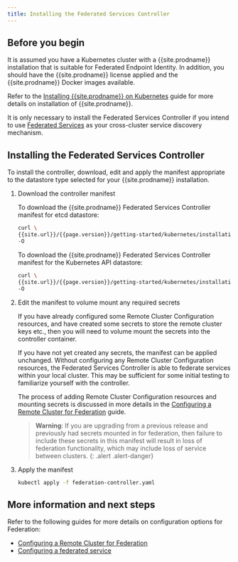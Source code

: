 ```yaml
---
title: Installing the Federated Services Controller
---
```


## Before you begin

It is assumed you have a Kubernetes cluster with a {{site.prodname}} installation that is suitable for Federated Endpoint
Identity. In addition, you should have the {{site.prodname}} license applied and the {{site.prodname}} Docker images 
available.
 
Refer to the [Installing {{site.prodname}} on Kubernetes](./index) guide for more details on installation of {{site.prodname}}.

It is only necessary to install the Federated Services Controller if you intend to use [Federated Services](/{{page.version}}/usage/federation/services-controller)
as your cross-cluster service discovery mechanism.

## Installing the Federated Services Controller

To install the controller, download, edit and apply the manifest appropriate to the datastore type selected for your
{{site.prodname}} installation.

1. Download the controller manifest

   To download the {{site.prodname}} Federated Services Controller manifest for etcd datastore:
   
   ```bash
   curl \
   {{site.url}}/{{page.version}}/getting-started/kubernetes/installation/federation-controller.yaml \
   -O
   ```

   To download the {{site.prodname}} Federated Services Controller manifest for the Kubernetes API datastore:
   
   ```bash
   curl \
   {{site.url}}/{{page.version}}/getting-started/kubernetes/installation/hosted/kubernetes-datastore/federation-controller.yaml \
   -O
   ```

1. Edit the manifest to volume mount any required secrets

   If you have already configured some Remote Cluster Configuration resources, and have created some secrets to store the
   remote cluster keys etc., then you will need to volume mount the secrets into the controller container.

   If you have not yet created any secrets, the  manifest can be applied unchanged. Without configuring any Remote Cluster 
   Configuration resources, the Federated Services Controller is able to federate services within your local cluster.
   This may be sufficient for some initial testing to familiarize yourself with the controller.

   The process of adding Remote Cluster Configuration resources and mounting secrets is discussed in more details in the 
   [Configuring a Remote Cluster for Federation](/{{page.version}}/usage/federation/configure-rcc) guide.

   > **Warning**: If you are upgrading from a previous release and previously had secrets mounted in for 
   > federation, then failure to include these secrets in this manifest will result in loss of federation
   > functionality, which may include loss of service between clusters.
   {: .alert .alert-danger}

1. Apply the manifest

   ```bash
   kubectl apply -f federation-controller.yaml
   ```

## More information and next steps

Refer to the following guides for more details on configuration options for Federation:
- [Configuring a Remote Cluster for Federation](/{{page.version}}/usage/federation/configure-rcc)
- [Configuring a federated service](/{{page.version}}/usage/federation/services-controller)
